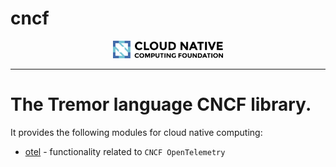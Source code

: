 
# cncf

 <p align="center">
   <img src="https://raw.githubusercontent.com/cncf/artwork/master/other/cncf/horizontal/color/cncf-color.png" width='35%'/>
 </p>

 <hr/>

 # The Tremor language CNCF library.

 It provides the following modules for cloud native computing:

 * [otel](otel/index.md) - functionality related to `CNCF OpenTelemetry`

